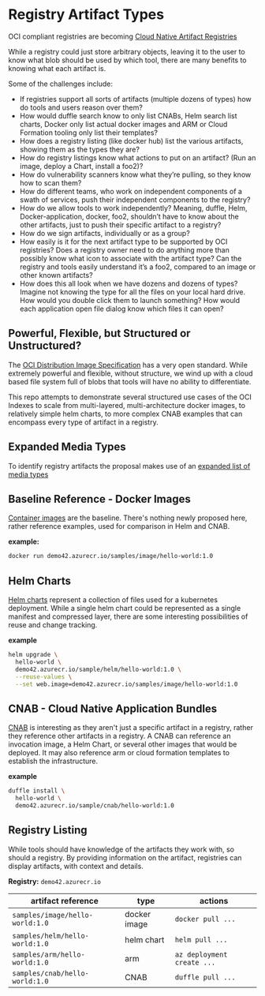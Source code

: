 # Registry Artifact Types
OCI compliant registries are becoming [Cloud Native Artifact Registries](https://stevelasker.blog/2019/01/25/cloud-native-artifact-stores-evolve-from-container-registries/)

While a registry could just store arbitrary objects, leaving it to the user to know what blob should be used by which tool, there are many benefits to knowing what each artifact is.

Some of the challenges include: 

- If registries support all sorts of artifacts (multiple dozens of types) how do tools and users reason over them? 
- How would duffle search know to only list CNABs, Helm search list charts, Docker only list actual docker images and ARM or Cloud Formation tooling only list their templates?
- How does a registry listing (like docker hub) list the various artifacts, showing them as the types they are?
- How do registry listings know what actions to put on an artifact? (Run an image, deploy a Chart, install a foo2)?
- How do vulnerability scanners know what they’re pulling, so they know how to scan them?
- How do different teams, who work on independent components of a swath of services, push their independent components to the registry?
- How do we allow tools to work independently? Meaning, duffle, Helm, Docker-application, docker, foo2, shouldn’t have to know about the other artifacts, just to push their specific artifact to a registry?
- How do we sign artifacts, individually or as a group?
- How easily is it for the next artifact type to be supported by OCI registries? Does a registry owner need to do anything more than possibly know what icon to associate with the artifact type? Can the registry and tools easily understand it’s a foo2, compared to an image or other known artifacts?
- How does this all look when we have dozens and dozens of types? Imagine not knowing the type for all the files on your local hard drive. How would you double click them to launch something? How would each application open file dialog know which files it can open?

## Powerful, Flexible, but Structured or Unstructured?

The [OCI Distribution Image Specification](https://github.com/opencontainers/image-spec/) has a very open standard. While extremely powerful and flexible, without structure, we wind up with a cloud based file system full of blobs that tools will have no ability to differentiate. 

This repo attempts to demonstrate several structured use cases of the OCI Indexes to scale from multi-layered, multi-architecture docker images, to relatively simple helm charts, to more complex CNAB examples that can encompass every type of artifact in a registry.

## Expanded Media Types
To identify registry artifacts the proposal makes use of an [expanded list of media types](./mediaTypes.md)
## Baseline Reference - Docker Images

[Container images](./container-image/readme.md) are the baseline. There's nothing newly proposed here, rather reference examples, used for comparison in Helm and CNAB.

**example:**

```sh
docker run demo42.azurecr.io/samples/image/hello-world:1.0
```

## Helm Charts

[Helm charts](./helm/readme.md) represent a collection of files used for a kubernetes deployment. While a single helm chart could be represented as a single manifest and compressed layer, there are some interesting possibilities of reuse and change tracking.

**example**

```sh
helm upgrade \
  hello-world \
  demo42.azurecr.io/sample/helm/hello-world:1.0 \
  --reuse-values \
  --set web.image=demo42.azurecr.io/samples/image/hello-world:1.0
```
  ## CNAB - Cloud Native Application Bundles

[CNAB](./cnab/readme.md) is interesting as they aren't just a specific artifact in a registry, rather they reference other artifacts in a registry. A CNAB can reference an invocation image, a Helm Chart, or several other images that would be deployed. It may also reference arm or cloud formation templates to establish the infrastructure.

**example**

```sh
duffle install \
  hello-world \
  demo42.azurecr.io/sample/cnab/hello-world:1.0
```

## Registry Listing

While tools should have knowledge of the artifacts they work with, so should a registry. By providing information on the artifact, registries can display artifacts, with context and details.

**Registry:** `demo42.azurecr.io`

| artifact reference | type | actions|
|-|-|-|
| `samples/image/hello-world:1.0` | docker image | `docker pull ...` |
| `samples/helm/hello-world:1.0` | helm chart | `helm pull ...` |
| `samples/arm/hello-world:1.0` | arm | `az deployment create ...` |
| `samples/cnab/hello-world:1.0` | CNAB | `duffle pull ...` |
